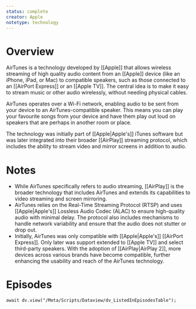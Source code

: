 ```yaml
---
status: complete
creator: Apple
notetype: technology
---
```


# Overview
AirTunes is a technology developed by [[Apple]] that allows wireless streaming of high quality audio content from an [[Apple]] device (like an iPhone, iPad, or Mac) to compatible speakers, such as those connected to an [[AirPort Express]] or an [[Apple TV]]. The central idea is to make it easy to stream music or other audio wirelessly, without needing physical cables.

AirTunes operates over a Wi-Fi network, enabling audio to be sent from your device to an AirTunes-compatible speaker. This means you can play your favourite songs from your device and have them play out loud on speakers that are perhaps in another room or place.

The technology was initially part of [[Apple|Apple's]] iTunes software but was later integrated into their broader [[AirPlay]] streaming protocol, which includes the ability to stream video and mirror screens in addition to audio.

# Notes
- While AirTunes specifically refers to audio streaming, [[AirPlay]] is the broader technology that includes AirTunes and extends its capabilities to video streaming and screen mirroring.
- AirTunes relies on the Real-Time Streaming Protocol (RTSP) and uses [[Apple|Apple's]] Lossless Audio Codec (ALAC) to ensure high-quality audio with minimal delay. The protocol also includes mechanisms to handle network variability and ensure that the audio does not stutter or drop out.
- Initially, AirTunes was only compatible with [[Apple|Apple's]] [[AirPort Express]]. Only later was support extended to [[Apple TV]] and select third-party speakers. With the adoption of [[AirPlay\|AirPlay 2]], more devices across various brands have become compatible, further enhancing the usability and reach of the AirTunes technology.

# Episodes
```dataviewjs
await dv.view("/Meta/Scripts/Dataview/dv_ListedInEpisodesTable");
```
